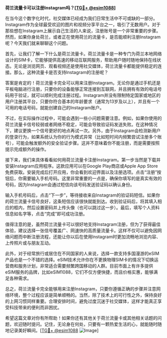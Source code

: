 **荷兰流量卡可以注册Instagram吗？[[TG💪+ @esim1088](https://t.me/s/esim1088)]**

在当今这个数字化时代，社交媒体已经成为我们日常生活中不可或缺的一部分。Instagram作为全球最受欢迎的图片和视频分享平台之一，吸引了无数用户。对于那些想在Instagram上展示自己生活的人来说，注册账号是一个非常重要的步骤。然而，如果你身处荷兰，或者正在使用荷兰的流量卡，是否能顺利注册Instagram呢？今天我们就来聊聊这个问题。

首先，让我们了解一下什么是荷兰流量卡。荷兰流量卡是一种专门为荷兰本地网络设计的SIM卡，它能够提供高速的移动互联网服务，帮助用户随时随地保持在线状态。无论是浏览网页、观看视频还是使用社交媒体，荷兰流量卡都能提供稳定的连接。那么，这种流量卡是否支持Instagram的注册呢？

答案是肯定的！荷兰流量卡完全可以用来注册Instagram。无论你是通过手机还是平板电脑进行注册，只要你的设备能够正常连接到互联网，并且拥有有效的电话号码用于验证，就可以顺利完成注册过程。Instagram并没有限制特定国家或地区的用户注册其平台，只要你符合基本的年龄要求（通常为13岁及以上），并且有一个可用的电话号码，就能创建自己的Instagram账户。

不过，在实际操作过程中，可能会遇到一些小问题需要注意。例如，如果你使用的荷兰流量卡信号较弱或者网络不稳定，可能会导致验证码发送失败。在这种情况下，建议更换一个信号更好的地点再试一次。另外，由于Instagram会检测新用户的登录行为，如果系统认为你的行为模式异常（比如短时间内频繁尝试注册多个账号），可能会触发额外的安全验证步骤。这并不意味着你不能注册，而是需要按照提示完成额外的操作。

接下来，我们来具体看看如何用荷兰流量卡注册Instagram。第一步当然是下载并安装Instagram应用程序。这款应用可以在Google Play商店或Apple App Store免费获取。安装完成后打开应用，你会看到欢迎界面以及注册选项。点击“注册”按钮后，你需要输入手机号码。这里非常重要的一点是，确保你填写的是真实有效的号码，因为Instagram会通过短信向该号码发送验证码以确认身份。

输入手机号码后，点击“下一步”，等待接收来自Instagram的验证码短信。如果你的荷兰流量卡信号良好，这条短信应该很快就能到达。收到验证码后，将其填入相应的框内，然后设置密码并上传头像（也可以跳过这一步）。最后，填写个人资料信息如名字等，点击“完成”即可成功注册。

值得注意的是，虽然荷兰流量卡可以很好地支持Instagram注册，但为了获得最佳体验，建议选择一张信号覆盖广、网速快的高质量流量卡。这样不仅可以避免因网络问题而中断注册流程，还能让你以后在使用Instagram时更加流畅地浏览内容、上传照片或与朋友互动。

此外，对于经常旅行或居住在不同国家的人来说，选择一款支持多国漫游的eSIM产品也是一个不错的选择。eSIM技术允许你在不更换物理SIM卡的情况下切换运营商和服务计划，非常适合需要频繁跨国移动的人群。目前市面上有许多提供eSIM服务的品牌，比如eSIM1088，它们不仅方便快捷，而且价格实惠，能够满足各种需求。

总之，荷兰流量卡完全能够用来注册Instagram，只要你遵循正确的步骤并注意网络环境，整个过程应该是简单顺畅的。当然，除了技术上的可行性之外，保持良好的上网习惯同样重要。合理安排时间，避免过度沉迷于社交媒体，这样才能真正享受科技带来的便利而非困扰。

希望这篇文章对你有所帮助！如果你还有其他关于荷兰流量卡或其他相关话题的问题，欢迎随时提问。记住，无论身在何处，只要有一颗热爱生活的心，就能随时随地记录美好瞬间。[[TG💪+ @esim1088](https://t.me/s/esim1088) ![Image](https://i.postimg.cc/4NQfJmqS/Snipaste-2025-05-13-00-14-12.png)]